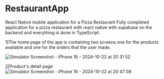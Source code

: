 # RestaurantApp
React Native mobile application for a Pizza Restaurant
Fully completed application for a pizza restaurant with react native with supabase on the backend and everything is done in TypeScript.

1]The home page of the app is containing two screens one for the products available and one for the orders that the user made.

![Simulator Screenshot - iPhone 16 - 2024-10-22 at 20 31 52](https://github.com/user-attachments/assets/4d3615b0-906c-47e5-a73b-248a46c6b2cc)

2]Product's detail page
![Simulator Screenshot - iPhone 16 - 2024-10-22 at 20 47 08](https://github.com/user-attachments/assets/bcceae27-3a0b-4910-b240-841c54901b1f)
